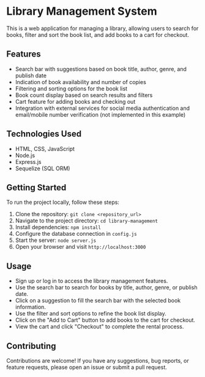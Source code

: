 # Library Management System

This is a web application for managing a library, allowing users to search for books, filter and sort the book list, and add books to a cart for checkout.

## Features

- Search bar with suggestions based on book title, author, genre, and publish date
- Indication of book availability and number of copies
- Filtering and sorting options for the book list
- Book count display based on search results and filters
- Cart feature for adding books and checking out
- Integration with external services for social media authentication and email/mobile number verification (not implemented in this example)

## Technologies Used

- HTML, CSS, JavaScript
- Node.js
- Express.js
- Sequelize (SQL ORM)

## Getting Started

To run the project locally, follow these steps:

1. Clone the repository: `git clone <repository_url>`
2. Navigate to the project directory: `cd library-management`
3. Install dependencies: `npm install`
4. Configure the database connection in `config.js`
5. Start the server: `node server.js`
6. Open your browser and visit `http://localhost:3000`

## Usage

- Sign up or log in to access the library management features.
- Use the search bar to search for books by title, author, genre, or publish date.
- Click on a suggestion to fill the search bar with the selected book information.
- Use the filter and sort options to refine the book list display.
- Click on the "Add to Cart" button to add books to the cart for checkout.
- View the cart and click "Checkout" to complete the rental process.

## Contributing

Contributions are welcome! If you have any suggestions, bug reports, or feature requests, please open an issue or submit a pull request.


